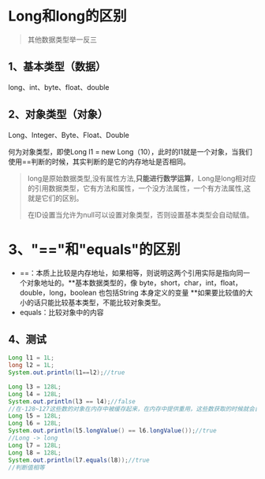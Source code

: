 # Long和long的区别

> 其他数据类型举一反三

## 1、基本类型（数据）

long、int、byte、float、double

## 2、对象类型（对象）

Long、Integer、Byte、Float、Double

何为对象类型，即使Long l1 = new Long（10），此时的l1就是一个对象，当我们使用==判断的时候，其实判断的是它的内存地址是否相同。

> long是原始数据类型,没有属性方法,**只能进行数学运算**，Long是long相对应的引用数据类型，它有方法和属性，一个没方法属性，一个有方法属性,这就是它们的区别。
>
> 在ID设置当允许为null可以设置对象类型，否则设置基本类型会自动赋值。

# 3、"=="和"equals"的区别

- ==：本质上比较是内存地址，如果相等，则说明这两个引用实际是指向同一个对象地址的。**基本数据类型的，像 byte，short，char，int，float，double，long，boolean  也包括String 本身定义的变量  **如果要比较值的大小的话只能比较基本类型，不能比较对象类型。
- equals：比较对象中的内容



## 4、测试

```java
Long l1 = 1L;
long l2 = 1L;
System.out.println(l1==l2);//true

Long l3 = 128L;
Long l4 = 128L;
System.out.println(l3 == l4);//false
//在-128~127这些数的对象在内存中被缓存起来，在内存中提供重用，这些数获取的时候就会自动获取缓存中的数，而不是new出来的对象。
Long l5 = 128L;
Long l6 = 128L;
System.out.println(l5.longValue() == l6.longValue());//true
//Long -> long 
Long l7 = 128L;
Long l8 = 128L;
System.out.println(l7.equals(l8));//true
//判断值相等
```



